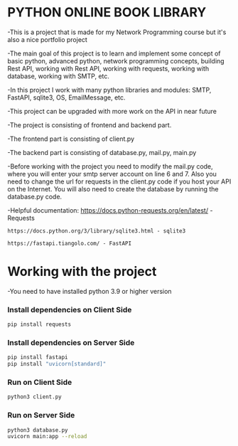 # PYTHON ONLINE BOOK LIBRARY

-This is a project that is made for my Network Programming course but it's also a nice portfolio project

-The main goal of this project is to learn and implement some concept of basic python, advanced python,
network programming concepts, building Rest API, working with Rest API, working with requests, working
with database, working with SMTP, etc.

-In this project I work with many python libraries and modules: SMTP, FastAPI, sqlite3, OS, EmailMessage, etc.

-This project can be upgraded with more work on the API in near future 

-The project is consisting of frontend and backend part.

-The frontend part is consisting of client.py

-The backend part is consisting of database.py, mail.py, main.py

-Before working with the project you need to modify the mail.py code, where you will enter your smtp server account on line 6 and 7. Also you need to change the url for requests in the client.py code if you host your API on the Internet. You will also need to create the database by running the database.py code.

-Helpful documentation:
    https://docs.python-requests.org/en/latest/ - Requests
    
    https://docs.python.org/3/library/sqlite3.html - sqlite3
    
    https://fastapi.tiangolo.com/ - FastAPI


# Working with the project

-You need to have installed python 3.9 or higher version 

### Install dependencies on Client Side

```bash
pip install requests
```

### Install dependencies on Server Side

```bash
pip install fastapi
pip install "uvicorn[standard]"
```

### Run on Client Side

```bash
python3 client.py
```

### Run on Server Side

```bash
python3 database.py 
uvicorn main:app --reload 
```
